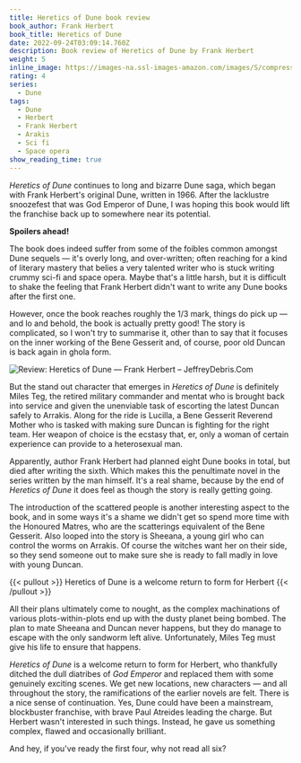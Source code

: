 ```yaml
---
title: Heretics of Dune book review
book_author: Frank Herbert
book_title: Heretics of Dune
date: 2022-09-24T03:09:14.760Z
description: Book review of Heretics of Dune by Frank Herbert
weight: 5
inline_image: https://images-na.ssl-images-amazon.com/images/S/compressed.photo.goodreads.com/books/1564027750i/44492287.jpg
rating: 4
series:
  - Dune
tags:
  - Dune
  - Herbert
  - Frank Herbert
  - Arakis
  - Sci fi
  - Space opera
show_reading_time: true
---
```

*Heretics of Dune* continues to long and bizarre Dune saga, which began with Frank Herbert's original Dune, written in 1966. After the lacklustre snoozefest that was God Emperor of Dune, I was hoping this book would lift the franchise back up to somewhere near its potential.

**Spoilers ahead!**

<!-- more -->

The book does indeed suffer from some of the foibles common amongst Dune sequels — it's overly long, and over-written; often reaching for a kind of literary mastery that belies a very talented writer who is stuck writing crummy sci-fi and space opera. Maybe that's a little harsh, but it is difficult to shake the feeling that Frank Herbert didn't want to write any Dune books after the first one.

However, once the book reaches roughly the 1/3 mark, things do pick up  — and lo and behold, the book is actually pretty good! The story is complicated, so I won't try to summarise it, other than to say that it focuses on the inner working of the Bene Gesserit and, of course, poor old Duncan is back again in ghola form.

![Review: Heretics of Dune — Frank Herbert – JeffreyDebris.Com](https://jeffreydebris.files.wordpress.com/2019/04/heretics-of-dune.jpg)

But the stand out character that emerges in *Heretics of Dune* is definitely Miles Teg, the retired military commander and mentat who is brought back into service and given the unenviable task of escorting the latest Duncan safely to Arrakis. Along for the ride is Lucilla, a Bene Gesserit Reverend Mother who is tasked with making sure Duncan is fighting for the right team. Her weapon of choice is the ecstasy that, er, only a woman of certain experience can provide to a heterosexual man. 

Apparently, author Frank Herbert had planned eight Dune books in total, but died after writing the sixth. Which makes this the penultimate novel in the series written by the man himself. It's a real shame, because by the end of *Heretics of Dune* it does feel as though the story is really getting going.

The introduction of the scattered people is another interesting aspect to the book, and in some ways it's a shame we didn't get so spend more time with the Honoured Matres, who are the scatterings equivalent of the Bene Gesserit. Also looped into the story is Sheeana, a young girl who can control the worms on Arrakis. Of course the witches want her on their side, so they send someone out to make sure she is ready to fall madly in love with young Duncan.

{{< pullout >}} Heretics of Dune is a welcome return to form for Herbert {{< /pullout >}}

All their plans ultimately come to nought, as the complex machinations of various plots-within-plots end up with the dusty planet being bombed. The plan to mate Sheeana and Duncan never happens, but they do manage to escape with the only sandworm left alive. Unfortunately, Miles Teg must give his life to ensure that happens.

*Heretics of Dune* is a welcome return to form for Herbert, who thankfully ditched the dull diatribes of *God Emperor* and replaced them with some genuinely exciting scenes. We get new locations, new characters — and all throughout the story, the ramifications of the earlier novels are felt. There is a nice sense of continuation. Yes, Dune could have been a mainstream, blockbuster franchise, with brave Paul Atreides leading the charge. But Herbert wasn't interested in such things. Instead, he gave us something complex, flawed and occasionally brilliant. 

And hey, if you've ready the first four, why not read all six?